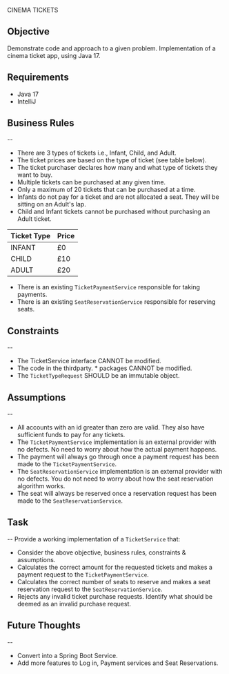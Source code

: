 CINEMA TICKETS

Objective
--
Demonstrate code and approach to a given problem. Implementation of a cinema ticket app, using Java 17.

## Requirements
- Java 17
- IntelliJ

## Business Rules
--
- There are 3 types of tickets i.e., Infant, Child, and Adult.
- The ticket prices are based on the type of ticket (see table below).
- The ticket purchaser declares how many and what type of tickets they want to buy.
- Multiple tickets can be purchased at any given time.
- Only a maximum of 20 tickets that can be purchased at a time.
- Infants do not pay for a ticket and are not allocated a seat. They will be sitting on an Adult's lap.
- Child and Infant tickets cannot be purchased without purchasing an Adult ticket.

|   Ticket Type    |     Price   |
| ---------------- | ----------- |
|    INFANT        |    £0       |
|    CHILD         |    £10      |
|    ADULT         |    £20      |

- There is an existing `TicketPaymentService` responsible for taking payments.
- There is an existing `SeatReservationService` responsible for reserving seats.

## Constraints
--
- The TicketService interface CANNOT be modified.
- The code in the thirdparty. * packages CANNOT be modified.
- The `TicketTypeRequest` SHOULD be an immutable object.

## Assumptions
--
- All accounts with an id greater than zero are valid. They also have sufficient funds to pay for any tickets.
- The `TicketPaymentService` implementation is an external provider with no defects. No need to worry about how the actual payment happens.
- The payment will always go through once a payment request has been made to the `TicketPaymentService`.
- The `SeatReservationService` implementation is an external provider with no defects. You do not need to worry about how the seat reservation algorithm works.
- The seat will always be reserved once a reservation request has been made to the `SeatReservationService`.

## Task
--
Provide a working implementation of a `TicketService` that:
- Consider the above objective, business rules, constraints & assumptions.
- Calculates the correct amount for the requested tickets and makes a payment request to the `TicketPaymentService`.
- Calculates the correct number of seats to reserve and makes a seat reservation request to the `SeatReservationService`.
- Rejects any invalid ticket purchase requests. Identify what should be deemed as an invalid purchase request.

## Future Thoughts
--
- Convert into a Spring Boot Service.
- Add more features to Log in, Payment services and Seat Reservations.
